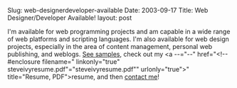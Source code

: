 Slug: web-designerdeveloper-available
Date: 2003-09-17
Title: Web Designer/Developer Available!
layout: post

I&#39;m available for web programming projects and am capable in a wide range of web platforms and scripting languages. I&#39;m also available for web design projects, especially in the area of content management, personal web publishing, and weblogs.  <a href="http://www.redmonk.net/services/portfolio/" title="Portfolio">See samples</a>, check out my <a --="--" href="&lt;!--#enclosure filename=" linkonly="true" steveivyresume.pdf"="steveivyresume.pdf&quot;" urlonly="true">&quot; title=&quot;Resume, PDF&quot;&gt;resume</a>, and then <a href="mailto:steve@redmonk.net">contact me</a>!
